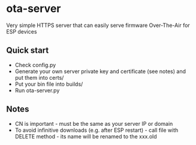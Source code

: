 # ota-server
Very simple HTTPS server that can easily serve firmware Over-The-Air for ESP devices 

## Quick start
* Check config.py
* Generate your own server private key and certificate (see notes) and put them into certs/
* Put your bin file into builds/
* Run ota-server.py

## Notes
* CN is important - must be the same as your server IP or domain
* To avoid infinitive downloads (e.g. after ESP restart) - call file with DELETE method - its name will be renamed to the xxx.old
